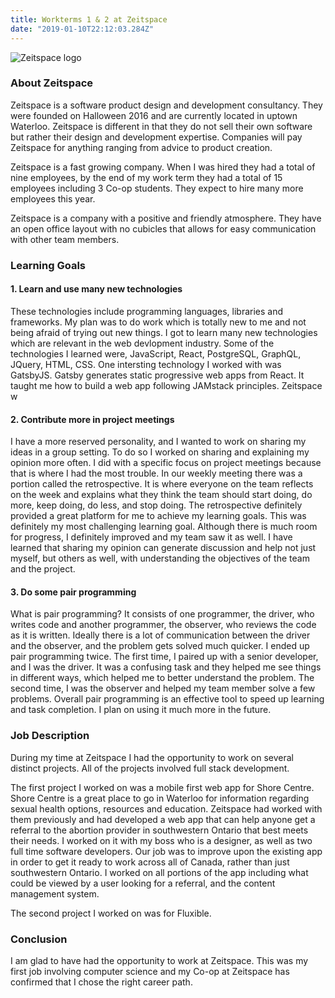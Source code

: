 ```yaml
---
title: Workterms 1 & 2 at Zeitspace
date: "2019-01-10T22:12:03.284Z"
---
```


![Zeitspace logo](/zeitspace_logo_blue.png)

### About Zeitspace

Zeitspace is a software product design and development consultancy. They were founded on Halloween 2016 and are currently located in uptown Waterloo. Zeitspace is different in that they do not sell their own software but rather their design and development expertise. Companies will pay Zeitspace for anything ranging from advice to product creation.

Zeitspace is a fast growing company. When I was hired they had a total of nine employees, by the end of my work term they had a total of 15 employees including 3 Co-op students. They expect to hire many more employees this year.

Zeitspace is a company with a positive and friendly atmosphere. They have an open office layout with no cubicles that allows for easy communication with other team members.

### Learning Goals

#### 1. Learn and use many new technologies
These technologies include programming languages, libraries and frameworks.
My plan was to do work which is totally new to me and not being afraid of trying out new things.
I got to learn many new technologies which are relevant in the web devlopment industry. Some of the technologies I learned were, JavaScript, React, PostgreSQL, GraphQL, JQuery, HTML, CSS. One intersting technology I worked with was GatsbyJS. Gatsby generates static progressive web apps from React. It taught me how to build a web app following JAMstack principles. Zeitspace w

#### 2. Contribute more in project meetings
I have a more reserved personality, and I wanted to work on sharing my ideas in a group setting. To do so I worked on sharing and explaining my opinion more often. I did with a specific focus on project meetings because that is where I had the most trouble. In our weekly meeting there was a portion called the retrospective. It is where everyone on the team reflects on the week and explains what they think the team should start doing, do more, keep doing, do less, and stop doing. The retrospective definitely provided a great platform for me to achieve my learning goals. This was definitely my most challenging learning goal. Although there is much room for progress, I definitely improved and my team saw it as well. I have learned that sharing my opinion can generate discussion and help not just myself, but others as well, with understanding the objectives of the team and the project.

#### 3. Do some pair programming
What is pair programming? It consists of one programmer, the driver, who writes code and another programmer, the observer, who reviews the code as it is written. Ideally there is a lot of communication between the driver and the observer, and the problem gets solved much quicker.
I ended up pair programming twice. The first time, I paired up with a senior developer, and I was the driver. It was a confusing task and they helped me see things in different ways, which helped me to better understand the problem. The second time, I was the observer and helped my team member solve a few problems. Overall pair programming is an effective tool to speed up learning and task completion. I plan on using it much more in the future.

### Job Description

During my time at Zeitspace I had the opportunity to work on several distinct projects. All of the projects involved full stack development.

The first project I worked on was a mobile first web app for Shore Centre. Shore Centre is a great place to go in Waterloo for information regarding sexual health options, resources and education. Zeitspace had worked with them previously and had developed a web app that can help anyone get a referral to the abortion provider in southwestern Ontario that best meets their needs. I worked on it with my boss who is a designer, as well as two full time software developers. Our job was to improve upon the existing app in order to get it ready to work across all of Canada, rather than just southwestern Ontario. I worked on all portions of the app including what could be  viewed by a user looking for a referral, and the content management system.

The second project I worked on was for Fluxible.

### Conclusion

I am glad to have had the opportunity to work at Zeitspace. This was my first job involving computer science and my Co-op at Zeitspace has confirmed that I chose the right career path.
